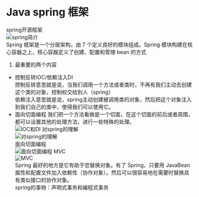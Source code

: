 # Java spring 框架
spring开源框架  
![spring简介](http://ovt2nfhfc.bkt.clouddn.com/b66be30e80069bf79c545be964624813.png)   
Spring 框架是一个分层架构，由 7 个定义良好的模块组成。Spring 模块构建在核心容器之上，核心容器定义了创建、配置和管理 bean 的方式  
1. 最重要的两个内容
- 控制反转IOC/依赖注入DI  
控制反转意思就是说，当我们调用一个方法或者类时，不再有我们主动去创建这个类的对象，控制权交给别人（spring）  
依赖注入意思就是说，spring主动创建被调用类的对象，然后把这个对象注入到我们自己的类中，使得我们可以使用它。  
- 面向切面编程
我们把一个方法看做是一个切面，在这个切面的前后或者周围，都可以设置其他的处理方法，进行一些特殊的处理。    
![IOC和DI](http://ovt2nfhfc.bkt.clouddn.com/650bd61838375cb59c73809e8a648636.png)
 对spring的理解  
![对spring的理解](http://ovt2nfhfc.bkt.clouddn.com/7a48df88832e1640b956e89e9214445f.png)  
面向切面编程  
![面向切面编程](http://ovt2nfhfc.bkt.clouddn.com/40ecbbc4eee34d1e9e421885fd13dc68.png)
MVC  
![MVC](http://ovt2nfhfc.bkt.clouddn.com/54ee58600757b93a7ab21aea519b3ebf.png)    
 Spring 最好的地方是它有助于您替换对象。有了 Spring，只要用 JavaBean 属性和配置文件加入依赖性（协作对象）。然后可以很容易地在需要时替换具有类似接口的协作对象。    
 spring的事物：声明式事务和编程式事务
